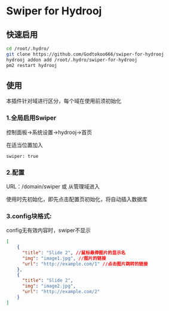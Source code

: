 ﻿# Swiper for Hydrooj

## 快速启用
```bash
cd /root/.hydro/
git clone https://github.com/Godtokoo666/swiper-for-hydrooj
hydrooj addon add /root/.hydro/swiper-for-hydrooj
pm2 restart hydrooj 
```
## 使用

本插件针对域进行区分，每个域在使用前须初始化

### 1.全局启用Swiper

控制面板->系统设置->hydrooj->首页

在适当位置加入
```config
swiper: true
```

### 2.配置
URL：/domain/swiper 或 从管理域进入

使用时先初始化，即先点击配置页初始化，将自动插入数据库

### 3.config块格式:
config无有效内容时，swiper不显示
```json
[
    {
      "title": "Slide 2", //鼠标悬停图片的显示名
      "img": "image1.jpg", //图片的链接
      "url": "http://example.com/1" //点击图片跳转的链接
    },
    {
      "title": "Slide 2",
      "img": "image2.jpg",
      "url": "http://example.com/2"
    }
]
```
